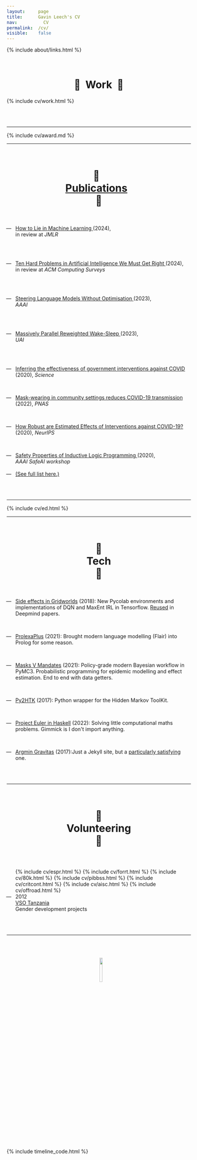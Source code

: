 ```yaml
---
layout: 	page
title: 		Gavin Leech's CV
nav: 		  CV
permalink:	/cv/
visible:	false
---
```


{%  include about/links.html  %}

<br>

<center>
  <h1 class="titl">
    💪 &nbsp;Work&nbsp; 💪
  </h1>
</center>

{%  include cv/work.html  %}

<br><br>

<hr />

{%  include cv/award.md  %}

<hr />

<br>


<center>
  <h1 class="titl">
    📃 &nbsp;
    <br class="break">
    <a class="pubs" href="/researches">Publications</a> &nbsp;
    <br class="break">
    📃
  </h1>
</center>

<br>



* <time>
    <a class="noline" href="/researches">
      How to Lie in Machine Learning
    </a>
    <span style="font-weight: normal;">
      (2024),<br>
      in review at <i>JMLR</i>
    </span>
<br><br>

* <time>
    <a class="noline" href="/researches">
      Ten Hard Problems in Artificial Intelligence We Must Get Right
    </a>
    <span style="font-weight: normal;">
      (2024),<br>
      in review at <i>ACM Computing Surveys</i>
    </span>
<br><br>


* <time>
    <a class="noline" href="/researches">
      Steering Language Models Without Optimisation
    </a>
    <span style="font-weight: normal;">
      (2023),<br>
      <i>AAAI</i>
    </span>
<br><br>



* <time>
    <a class="noline" href="/researches">
      Massively Parallel Reweighted Wake-Sleep
    </a>
    <span style="font-weight: normal;">
      (2023),<br>
      <i>UAI</i>
    </span>
<br><br>

* <time>
      <a class="noline" href="/researches">
      Inferring the effectiveness of government interventions against COVID</a>
        <br><span style="font-weight: normal;">(2020),
      <i>Science</i>
    </span>
  </time> 
<br>

* <time>
      <a class="noline" href="/researches">Mask-wearing in community settings reduces COVID-19 transmission</a>
      <br><span style="font-weight: normal;">(2022), <i>PNAS</i> </span> 
  </time> 
<br>

* <time>
      <a class="noline" href="/researches">How Robust are Estimated Effects of Interventions against COVID-19?</a>
        <br><span style="font-weight: normal;">(2020), <i>NeurIPS</i>
      </span>
  </time> 
<br>

* <time>
    <a class="noline" href="/researches">
      Safety Properties of Inductive Logic Programming
    </a>
    <span style="font-weight: normal;">
      (2020),<br>
      <i>AAAI SafeAI workshop</i>
    </span>
  <br><br>

* <time>
    <a class="noline" href="/researches">
      (See full list here.)
    </a>


<br><br>

<hr />

{%  include cv/ed.html  %}

<hr />

<br>


<center>
  <h1 class="titl">
   🐞
   <br class="break">
   &nbsp;Tech&nbsp;
   <br class="break">
   🐞 
  </h1>
  <br>
</center>


* <time><a href="/grids">Side effects in Gridworlds</a> (2018):</time> New Pycolab environments and implementations of DQN and MaxEnt IRL in Tensorflow. <a href="{{citess}}">Reused</a> in Deepmind papers.

<br>

* <time><a href="{{prolexa}}">ProlexaPlus</a> (2021):</time>
Brought modern language modelling (Flair) into Prolog for some reason.

<br>

* <time><a href="{{masksman}}">Masks V Mandates</a> (2021):</time>
Policy-grade modern Bayesian workflow in PyMC3. Probabilistic programming for epidemic modelling and effect estimation. End to end with data getters.

<br>

* <time><a href="{{htk}}">Py2HTK</a> (2017):</time>
Python wrapper for the Hidden Markov ToolKit.

<br>

* <time><a href="{{euler}}">Project Euler in Haskell</a> (2022):</time>
Solving little computational maths problems. Gimmick is I don't import anything.


<br>

* <time><a href="{{argg}}">Argmin Gravitas</a> (2017):</time>Just a Jekyll site, but a <a href="/colophon">particularly satisfying</a> one.

<br><br>

<hr />

<br>


<!-- <center>
  <h1>
  &nbsp;&nbsp;
   📈 Stats 📈 
  </h1>
  Brier score 
  Start <a href="{{g}}">reviewing</a> everything I read.<br>
</center>
 -->

<!-- <br>

<hr />

<br>
 -->
<center>
  <h1 class="titl">

  🙋 
  <br class="break">
  &nbsp;Volunteering&nbsp;
  <br class="break">
  🙋
  </h1>
</center>

<br>

<section class="timeline cv vol">
  <ul>
    {%  include cv/espr.html  %}
    {%  include cv/forrt.html  %}
    {%  include cv/80k.html  %}
    {%  include cv/pibbss.html  %}
    <!-- %  include cv/ment.html  % -->
    {%  include cv/critcont.html  %}
    {%  include cv/aisc.html  %}
    {%  include cv/offroad.html  %}
    <!--  -->
    <li>
      <div>
        <time>
          2012
          <br class="break">
          <a class="org" href="{{vso}}">VSO Tanzania</a>
          <br>
        </time>
          <span style="font-weight: normal;">Gender development projects</span>
          <br class="break">
      </div>
    </li>
</ul>
</section>

<br><br>

<hr />

<br><br>

<center>
  &nbsp;&nbsp;
  <a target="_blank" href="/cv.pdf">
     <img width="13%"  src="/img/PDF_file_icon.svg" />
  </a>
</center>


<style>
  .pubs:hover {
    color: #006800
  }

  .spc {
    padding-top: 13px;
  }

  ul {
    list-style-type: '—   ';
  }

  .ui-accordion .ui-accordion-header {
    font-size: 160% !important;
  }

  #nowacc {
    background-color: cornflowerblue !important;
    border:  4px solid #000;
    border-bottom-left-radius: 0;
    border-bottom-right-radius: 0;
    border-top-left-radius: 0;
    border-top-right-radius: 0;
    padding: 0.5em;
  }

  .ui-icon-triangle-1-e, .ui-icon-triangle-1-s {
    transform: scale(3.5);
    margin-right: 10px;
    margin-left: 15px;
  }

  .ui-icon-triangle-1-s {
    transform: scale(3.5);
    margin-left: 20px;
    margin-right: 10px;
  } 
  



</style>

{%	include timeline_code.html		%}

